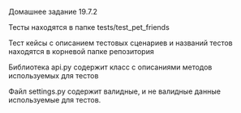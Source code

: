Домашнее задание 19.7.2

Тесты находятся в папке tests/test_pet_friends

Тест кейсы с описанием тестовых сценариев и названий тестов находятся в корневой папке репозитория

Библиотека api.py содержит класс с описаниями методов используемых для тестов

Файл settings.py содержит валидные, и не валидные данные используемые для тестов.
